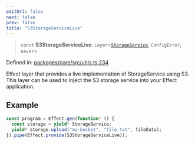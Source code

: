 ```yaml
---
editUrl: false
next: false
prev: false
title: "S3StorageServiceLive"
---
```


> `const` **S3StorageServiceLive**: `Layer`\<[`StorageService`](/api/utils/interfaces/storageservice/), `ConfigError`, `never`\>

Defined in: [packages/core/src/utils.ts:234](https://github.com/bitswired/foldcms/blob/95183c86c9f5ae59bfbaa7d6e4a44975123622e3/packages/core/src/utils.ts#L234)

Effect layer that provides a live implementation of StorageService using S3.
This layer can be used to inject the S3 storage service into your Effect application.

## Example

```typescript
const program = Effect.gen(function* () {
  const storage = yield* StorageService;
  yield* storage.upload("my-bucket", "file.txt", fileData);
}).pipe(Effect.provide(S3StorageServiceLive));
```
